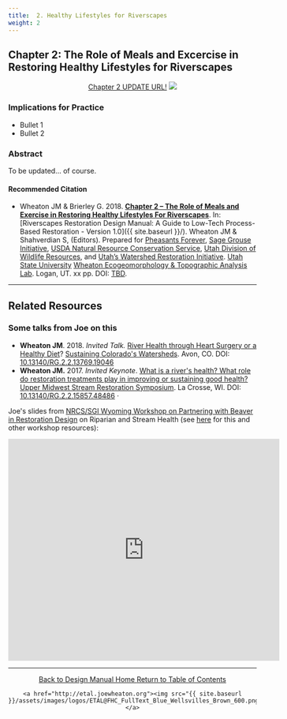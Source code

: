 ```yaml
---
title:  2. Healthy Lifestyles for Riverscapes 
weight: 2
---
```


## Chapter 2: The Role of Meals and Excercise in Restoring Healthy Lifestyles for Riverscapes 

<div align="center">
	<a class="button" href="https://s3-us-west-2.amazonaws.com/etalweb.joewheaton.org/Workshops/BRAT/2018/Burnt/Macfarlane_et_al-2018-Environmental_Management.pdf"><i class = "fa fa-file-pdf-o" ></i>  Chapter 2 UPDATE URL!</a>
	<img src="{{ site.baseurl }}/assets/images/PBR_LT_cc_100w.png">

</div>


### Implications for Practice

- Bullet 1
- Bullet 2

### Abstract

To be updated... of course. 



#### Recommended Citation

- <a href="http://chapterlink.com" ><i class="fa fa-file-pdf-o" aria-hidden="true"></i></a> Wheaton JM & Brierley G. 2018. **[Chapter 2 – The Role of Meals and Exercise in Restoring Healthy Lifestyles For Riverscapes](http://chapterlink.com)**. In: [Riverscapes Restoration Design Manual: A Guide to Low-Tech Process-Based Restoration - Version 1.0]({{ site.baseurl }}/). Wheaton JM & Shahverdian S, (Editors). Prepared for [Pheasants Forever](https://pheasantsforever.org/Hunt/pheasant-hunting.aspx), [Sage Grouse Initiative](https://www.sagegrouseinitiative.com/), [USDA Natural Resource Conservation Service](https://www.nrcs.usda.gov/wps/portal/nrcs/detailfull/national/programs/initiatives/?cid=steldevb1027671), [Utah Division of Wildlife Resources](https://wildlife.utah.gov/), and [Utah’s Watershed Restoration Initiative](https://wri.utah.gov/). [Utah State University](http://restoration.usu.edu/) [Wheaton Ecogeomorphology & Topographic Analysis Lab](http://etal.joewheaton.org). Logan, UT.  xx pp. DOI: [TBD](http://dx.doi.org/).

-----
## Related Resources

### Some talks from Joe on this


-  **Wheaton JM**. 2018. *Invited Talk.* [River Health through Heart Surgery or a Healthy Diet](https://www.researchgate.net/publication/328203070_River_Health_through_Heart_Surgery_or_a_Healthy_Diet?_sg=LZI9Kdt0AnOcpZTIyxyOQ6p5yKSYEXeVp-TEfZr32-js1Ype6QlpzkTjXQgHy0qGiWbTCONvJzxeSXIu3yP6q_a3bJ63fN3f6r-EfP7K.QRId3ja095XpMTjXQ2H8uEEefzbh-8yjXggeX-czg9_s9YilBB178yv-CFyAW-MKRrKbkc2rgETziQLRrwsBxw)? [Sustaining Colorado's Watersheds](http://www.coloradowater.org/scw-conference-2018/). Avon, CO. DOI: [10.13140/RG.2.2.13769.19046](http://dx.doi.org/10.13140/RG.2.2.13769.19046)
- **Wheaton JM.** 2017. *Invited Keynote*. [What is a river's health? What role do restoration treatments play in improving or sustaining good health?](https://www.researchgate.net/publication/314079209_What_is_a_river%27s_health_What_role_do_restoration_treatments_play_in_improving_or_sustaining_good_health) [Upper Midwest Stream Restoration Symposium](http://prrsum.umn.edu/symposium/2017-umsrs).  La Crosse, WI. DOI: [10.13140/RG.2.2.15857.48486](http://dx.doi.org/10.13140/RG.2.2.15857.48486) · 

Joe's slides from [NRCS/SGI Wyoming Workshop on Partnering with Beaver in Restoration Design](http://beaver.joewheaton.org/nrcs---wyoming.html) on Riparian and Stream Health (see [here](http://beaver.joewheaton.org/lander-workshop-materials.html) for this and other workshop resources):
<iframe src="https://docs.google.com/presentation/d/e/2PACX-1vQsFkwC11jG0eXNIlxURTwMtAat01IRYbCU3GQdqmj59i980Zed2VnJjRAmcHhEwKx4WnTA-UbTsxER/embed?start=false&loop=false&delayms=3000" frameborder="0" width="550" height="450" allowfullscreen="true" mozallowfullscreen="true" webkitallowfullscreen="true"></iframe>


------
<div align="center">
	<a class="hollow button" href="{{ site.baseurl }}/"><i class="fa fa-arrow-circle-left" aria-hidden="true"></i>  Back to Design Manual Home <i class="fa fa-book" aria-hidden="true"></i></a>
	<a class="hollow button" href="{{ site.baseurl }}/manual/"><i class="fa fa-arrow-circle-up" aria-hidden="true"></i>  Return to Table of Contents <i class="fa fa-list-ol" aria-hidden="true"></i></a>

    <a href="http://etal.joewheaton.org"><img src="{{ site.baseurl }}/assets/images/logos/ETAL@FHC_FullText_Blue_Wellsvilles_Brown_600.png"></a>

</div>